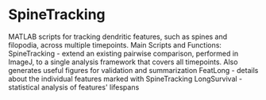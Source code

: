 # SpineTracking
MATLAB scripts for tracking dendritic features, such as spines and filopodia, across multiple timepoints.
Main Scripts and Functions:
SpineTracking - extend an existing pairwise comparison, performed in ImageJ, to a single analysis framework that covers all timepoints. Also 
	generates useful figures for validation and summarization
FeatLong - details about the individual features marked with SpineTracking
LongSurvival - statistical analysis of features' lifespans
